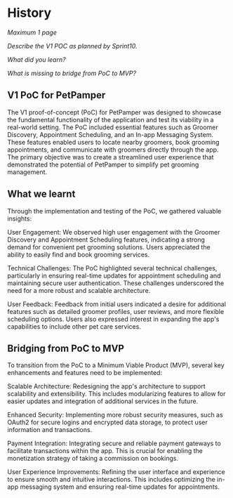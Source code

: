 # History

*Maximum 1 page*

*Describe the V1 POC as planned by Sprint10.*

*What did you learn?*

*What is missing to bridge from PoC to MVP?*

## V1 PoC for PetPamper

The V1 proof-of-concept (PoC) for PetPamper was designed to showcase the fundamental functionality of the application and test its viability in a real-world setting. The PoC included essential features such as Groomer Discovery, Appointment Scheduling, and an In-app Messaging System. These features enabled users to locate nearby groomers, book grooming appointments, and communicate with groomers directly through the app. The primary objective was to create a streamlined user experience that demonstrated the potential of PetPamper to simplify pet grooming management.

## What we learnt

Through the implementation and testing of the PoC, we gathered valuable insights:

User Engagement: We observed high user engagement with the Groomer Discovery and Appointment Scheduling features, indicating a strong demand for convenient pet grooming solutions. Users appreciated the ability to easily find and book grooming services.

Technical Challenges: The PoC highlighted several technical challenges, particularly in ensuring real-time updates for appointment scheduling and maintaining secure user authentication. These challenges underscored the need for a more robust and scalable architecture.

User Feedback: Feedback from initial users indicated a desire for additional features such as detailed groomer profiles, user reviews, and more flexible scheduling options. Users also expressed interest in expanding the app's capabilities to include other pet care services.

## Bridging from PoC to MVP

To transition from the PoC to a Minimum Viable Product (MVP), several key enhancements and features need to be implemented:

Scalable Architecture: Redesigning the app's architecture to support scalability and extensibility. This includes modularizing features to allow for easier updates and integration of additional services in the future.

Enhanced Security: Implementing more robust security measures, such as OAuth2 for secure logins and encrypted data storage, to protect user information and transactions.

Payment Integration: Integrating secure and reliable payment gateways to facilitate transactions within the app. This is crucial for enabling the monetization strategy of taking a commission on bookings.

User Experience Improvements: Refining the user interface and experience to ensure smooth and intuitive interactions. This includes optimizing the in-app messaging system and ensuring real-time updates for appointments.

